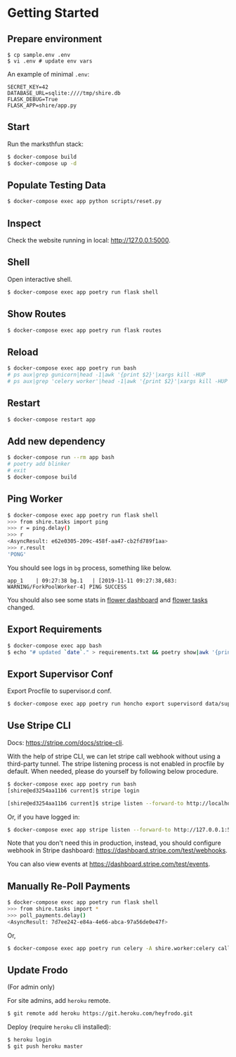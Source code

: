 # Getting Started

## Prepare environment

```
$ cp sample.env .env
$ vi .env # update env vars
```

An example of minimal `.env`:

```
SECRET_KEY=42
DATABASE_URL=sqlite:////tmp/shire.db
FLASK_DEBUG=True
FLASK_APP=shire/app.py
```

## Start

Run the marksthfun stack:

```bash
$ docker-compose build
$ docker-compose up -d
```

## Populate Testing Data

```bash
$ docker-compose exec app python scripts/reset.py
```

## Inspect

Check the website running in local: <http://127.0.0.1:5000>.

## Shell

Open interactive shell.

```bash
$ docker-compose exec app poetry run flask shell
```

## Show Routes

```bash
$ docker-compose exec app poetry run flask routes
```

## Reload

```bash
$ docker-compose exec app poetry run bash
# ps aux|grep gunicorn|head -1|awk '{print $2}'|xargs kill -HUP
# ps aux|grep 'celery worker'|head -1|awk '{print $2}'|xargs kill -HUP
```

## Restart

```bash
$ docker-compose restart app
```

## Add new dependency

```bash
$ docker-compose run --rm app bash
# poetry add blinker
# exit
$ docker-compose build
```

## Ping Worker

```bash
$ docker-compose exec app poetry run flask shell
>>> from shire.tasks import ping
>>> r = ping.delay()
>>> r
<AsyncResult: e62e0305-209c-458f-aa47-cb2fd789f1aa>
>>> r.result
'PONG'
```

You should see logs in `bg` process, something like below.

```
app_1    | 09:27:38 bg.1   | [2019-11-11 09:27:38,683: WARNING/ForkPoolWorker-4] PING SUCCESS
```

You should also see some stats in [flower dashboard](http://127.0.0.1:5555/dashboard) and [flower tasks](http://127.0.0.1:5555/tasks) changed.

## Export Requirements

```bash
$ docker-compose exec app bash
$ echo "# updated `date`." > requirements.txt && poetry show|awk '{print $1 "==" $2}' >> requirements.txt
```

## Export Supervisor Conf

Export Procfile to supervisor.d conf.

```bash
$ docker-compose exec app poetry run honcho export supervisord data/supervisor.d --app=shire --log=/var/www/shire/shared/logs
```

## Use Stripe CLI

Docs: <https://stripe.com/docs/stripe-cli>.

With the help of stripe CLI, we can let stripe call webhook without using a third-party tunnel.
The stripe listening process is not enabled in procfile by default.
When needed, please do yourself by following below procedure.

```bash
$ docker-compose exec app poetry run bash
[shire@ed3254aa11b6 current]$ stripe login

[shire@ed3254aa11b6 current]$ stripe listen --forward-to http://localhost:5000/subscription/hook/
```

Or, if you have logged in:

```bash
$ docker-compose exec app stripe listen --forward-to http://127.0.0.1:5000/subscription/hook/
```

Note that you don't need this in production, instead, you should configure webhook in Stripe dashboard: <https://dashboard.stripe.com/test/webhooks>.

You can also view events at <https://dashboard.stripe.com/test/events>.

## Manually Re-Poll Payments

```bash
$ docker-compose exec app poetry run flask shell
>>> from shire.tasks import *
>>> poll_payments.delay()
<AsyncResult: 7d7ee242-e84a-4e66-abca-97a56de0e47f>
```

Or,

```bash
$ docker-compose exec app poetry run celery -A shire.worker:celery call shire.tasks.poll_payments
```

## Update Frodo

(For admin only)

For site admins, add `heroku` remote.

```bash
$ git remote add heroku https://git.heroku.com/heyfrodo.git
```

Deploy (require `heroku` cli installed):

```bash
$ heroku login
$ git push heroku master
```
